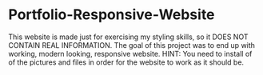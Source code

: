 # Portfolio-Responsive-Website
This website is made just for exercising my styling skills, so it DOES NOT CONTAIN REAL INFORMATION. The goal of this project was to end up with working, modern looking, responsive website. 
HINT: You need to install of of the pictures and files in order for the website to work as it should be.
